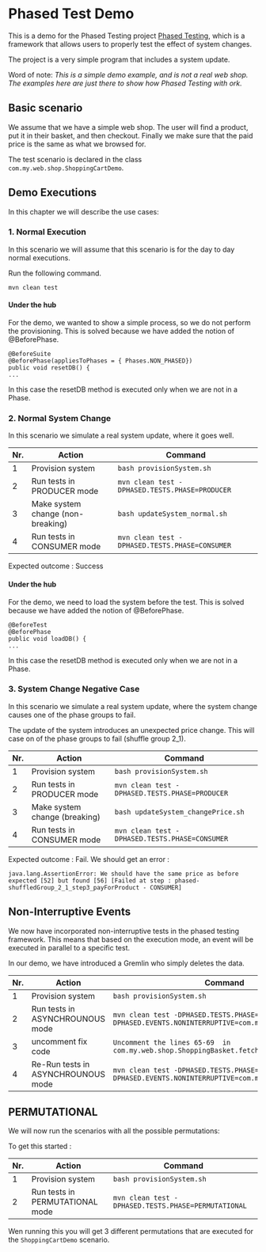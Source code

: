 # Phased Test Demo
This is a demo for the Phased Testing project [Phased Testing](https://github.com/adobe/phased-testing), which is a framework that allows users to properly test the effect of system changes. 

The project is a very simple program that includes a system update.

Word of note: _This is a simple demo example, and is not a real web shop. The examples here are just there to show how Phased Testing with ork._

## Basic scenario
We assume that we have a simple web shop. The user will find a product, put it in their basket, and then checkout. Finally we make sure that the paid price is the same as what we browsed for.

The test scenario is declared in the class `com.my.web.shop.ShoppingCartDemo`.

## Demo Executions
In this chapter we will describe the use cases:

### 1. Normal Execution
In this scenario we will assume that this scenario is for the day to day normal executions.

Run the following command.

`mvn clean test`

#### Under the hub
For the demo, we wanted to show a simple process, so we do not perform the provisioning. This is solved because we have added the notion of @BeforePhase.
```
@BeforeSuite
@BeforePhase(appliesToPhases = { Phases.NON_PHASED})
public void resetDB() {
...
```

In this case the resetDB method is executed only when we are not in a Phase.


### 2. Normal System Change
In this scenario we simulate a real system update, where it goes well.

| Nr. | Action | Command |
|-----| ------ | ------- |
| 1   | Provision system | `bash provisionSystem.sh` |
| 2   | Run tests in PRODUCER mode | `mvn clean test -DPHASED.TESTS.PHASE=PRODUCER` |
| 3   | Make system change (non-breaking) | `bash updateSystem_normal.sh` | 
|  4  | Run tests in CONSUMER mode | `mvn clean test -DPHASED.TESTS.PHASE=CONSUMER` |

Expected outcome : Success

#### Under the hub
For the demo, we need to load the system before the test. This is solved because we have added the notion of @BeforePhase.

```
@BeforeTest
@BeforePhase
public void loadDB() {
...
```

In this case the resetDB method is executed only when we are not in a Phase.


### 3. System Change Negative Case
In this scenario we simulate a real system update, where the system change causes one of the phase groups to fail.

The update of the system introduces an unexpected price change. This will case on of the phase groups to fail (shuffle group 2_1).

| Nr. | Action | Command |
| -----| ------ | ------- |
|  1   | Provision system | `bash provisionSystem.sh` |
|  2   | Run tests in PRODUCER mode | `mvn clean test -DPHASED.TESTS.PHASE=PRODUCER` |
|  3   | Make system change (breaking) | `bash updateSystem_changePrice.sh` |
|  4   | Run tests in CONSUMER mode | `mvn clean test -DPHASED.TESTS.PHASE=CONSUMER` |

Expected outcome : Fail. We should get an error :
```
java.lang.AssertionError: We should have the same price as before expected [52] but found [56] [Failed at step : phased-shuffledGroup_2_1_step3_payForProduct - CONSUMER]
```

## Non-Interruptive Events
We now have incorporated non-interruptive tests in the phased testing framework. This means that based on the execution mode, an event will be executed in parallel to a specific test.

In our demo, we have introduced a Gremlin who simply deletes the data.

| Nr. | Action                             | Command                                                                                                      |
|-----|------------------------------------|--------------------------------------------------------------------------------------------------------------|
| 1   | Provision system                   | `bash provisionSystem.sh`                                                                                    |
| 2   | Run tests in ASYNCHROUNOUS mode    | `mvn clean test -DPHASED.TESTS.PHASE=ASYNCHRONOUS -DPHASED.EVENTS.NONINTERRUPTIVE=com.my.web.shop.Gremlins`  |
| 3   | uncomment fix code                 | `Uncomment the lines 65-69  in com.my.web.shop.ShoppingBasket.fetchPrice(String)`                            |
| 4   | Re-Run tests in ASYNCHROUNOUS mode | `mvn clean test -DPHASED.TESTS.PHASE=ASYNCHRONOUS -DPHASED.EVENTS.NONINTERRUPTIVE=com.my.web.shop.Gremlins`  |


## PERMUTATIONAL
We will now run the scenarios with all the possible permutations:

To get this started :

| Nr. | Action                             | Command                                                                                                      |
|-----|------------------------------------|--------------------------------------------------------------------------------------------------------------|
| 1   | Provision system                   | `bash provisionSystem.sh`                                                                                    |
| 2   | Run tests in PERMUTATIONAL mode    | `mvn clean test -DPHASED.TESTS.PHASE=PERMUTATIONAL`  |

Wen running this you will get 3 different permutations that are executed for the `ShoppingCartDemo` scenario.
